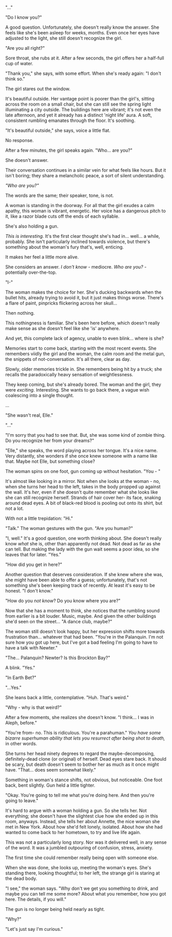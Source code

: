 "..."

"Do I know you?"

A good question. Unfortunately, she doesn't really know the answer. She feels like she's been asleep for weeks, months. Even once her eyes have adjusted to the light, she still doesn't recognize the girl.

"Are you all right?"

Sore throat, she rubs at it. After a few seconds, the girl offers her a half-full cup of water.

"Thank you," she says, with some effort. When she's ready again: "I don't think so."

The girl stares out the window.

It's beautiful outside. Her vantage point is poorer than the girl's, sitting across the room on a small chair, but she can still see the spring light illuminating a city outside. The buildings here are vibrant; it's not even the late afternoon, and yet it already has a distinct 'night life' aura. A soft, consistent rumbling emanates through the floor. It's soothing.

"It's beautiful outside," she says, voice a little flat.

No response.

After a few minutes, the girl speaks again. "Who... are you?"

She doesn't answer.

Their conversation continues in a similar vein for what feels like hours. But it isn't boring; they share a melancholic peace, a sort of silent understanding.

*"Who are you?"*

The words are the same; their speaker, tone, is not.

A woman is standing in the doorway. For all that the girl exudes a calm apathy, this woman is vibrant, energetic. Her voice has a dangerous pitch to it, like a razor blade cuts off the ends of each syllable.

She's also holding a gun.

*This is interesting.* It's the first clear thought she's had in... well... a while, probably. She isn't particularly inclined towards violence, but there's something about the woman's fury that's, well, enticing.

It makes her feel a little more alive.

She considers an answer. *I don't know* - mediocre. *Who are you?* - potentially over-the-top. 

"I-"

The woman makes the choice for her. She's ducking backwards when the bullet hits, already trying to avoid it, but it just makes things worse. There's a flare of paint, pinpricks flickering across her skull...

Then nothing.

This nothingness is familiar. She's been here before, which doesn't really make sense as she doesn't feel like she 'is' anywhere. 

And yet, this complete lack of agency, unable to even blink... where is she?

Memories start to come back, starting with the most recent events. She remembers viidly the girl and the woman, the calm room and the metal gun, the snippets of not-conversation. It's all there, clear as day.

Slowly, older memories trickle in. She remembers being hit by a truck; she recalls the paradoxically heavy sensation of weightlessness.

They keep coming, but she's already bored. The woman and the girl, they were *exciting*. Interesting. She wants to go back there, a vague wish coalescing into a single thought.

...

"She wasn't real, Elle."

"..."

"I'm sorry that you had to see that. But, she was some kind of zombie thing. Do you recognize her from your dreams?"

"Elle," she speaks, the word playing across her tongue. It's a nice name. Very distantly, she wonders if she once knew someone with a name like that. Maybe not Elle, but something close?

The woman spins on one foot, gun coming up without hesitation. "You - "

It's almost like looking in a mirror. Not when she looks at the woman - no, when she turns her head to the left, takes in the body propped up against the wall. It's *her*, even if she doesn't quite remember what she looks like she can still recognize herself. Strands of hair cover her- its face, snaking around dead eyes. A bit of black-red blood is pooling out onto its shirt, but not a lot. 

With not a little trepidation: "Hi."

"Talk." The woman gestures with the gun. "Are you human?"

"I, well." It's a good question, one worth thinking about. She doesn't really know *what* she is, other than apparently not dead. Not dead as far as she can tell. But making the lady with the gun wait seems a poor idea, so she leaves that for later. "Yes."

"How did you get in here?"

Another question that deserves consideration. If she knew where she was, she might have been able to offer a guess; unfortunately, that's not something she's been keeping track of recently. At least it's easy to be honest. "I don't know."

"How do you *not know*? Do you know where you are?"

Now that she has a moment to think, she notices that the rumbling sound from earlier is a bit louder. Music, maybe. And given the other buildings she'd seen on the street... "A dance club, maybe?"

The woman still doesn't look happy, but her expression shifts more towards frustration than... whatever that had been. "You're in the Palanquin. I'm not sure how you got up here, but I've got a bad feeling I'm going to have to have a talk with Newter."

"The... Palanquin? Newter? Is this Brockton Bay?"

A blink. "Yes."

"In Earth Bet?"

"...Yes."

She leans back a little, contemplative. "Huh. That's weird." 

"Why - why is that weird?"

After a few moments, she realizes she doesn't know. "I think... I was in Aleph, before."

"You're from- no. This is ridiculous. You're a parahuman." *You have some bizarre superhuman ability that lets you resurrect after being shot to death,* in other words.

She turns her head ninety degrees to regard the maybe-decomposing, definitely-dead clone (or original) of herself. Dead eyes stare back. It should be scary, but death doesn't seem to bother her as much as it once might have. "That... does seem somewhat likely."

Something in woman's stance shifts, not obvious, but noticeable. One foot back, bent slightly. Gun held a little tighter.

"Okay. You're going to tell me what you're doing here. And then you're going to leave."

It's hard to argue with a woman holding a gun. So she tells her. Not everything; she doesn't have the slightest clue how she ended up in this room, anyways. Instead, she tells her about Annette, the nice woman she met in New York. About how she'd felt lonely, isolated. About how she had wanted to come back to her hometown, to try and live life again.

This was not a particularly long story. Nor was it delivered well, in any sense of the word. It was a jumbled outpouring of confusion, stress, anxiety.

The first time she could remember really being open with someone else.

When she was done, she looks up, meeting the woman's eyes. She's standing there, looking thoughtful; to her left, the strange girl is staring at the dead body.

"I see," the woman says. "Why don't we get you something to drink, and maybe you can tell me some more? About what you remember, how you got here. The details, if you will."

The gun is no longer being held nearly as tight.

"Why?"

"Let's just say I'm curious."